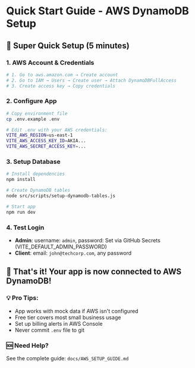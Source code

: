 # Quick Start Guide - AWS DynamoDB Setup

## 🚀 Super Quick Setup (5 minutes)

### 1. AWS Account & Credentials
```bash
# 1. Go to aws.amazon.com → Create account
# 2. Go to IAM → Users → Create user → Attach DynamoDBFullAccess
# 3. Create access key → Copy credentials
```

### 2. Configure App
```bash
# Copy environment file
cp .env.example .env

# Edit .env with your AWS credentials:
VITE_AWS_REGION=us-east-1
VITE_AWS_ACCESS_KEY_ID=AKIA...
VITE_AWS_SECRET_ACCESS_KEY=...
```

### 3. Setup Database
```bash
# Install dependencies
npm install

# Create DynamoDB tables
node src/scripts/setup-dynamodb-tables.js

# Start app
npm run dev
```

### 4. Test Login
- **Admin**: username: `admin`, password: Set via GitHub Secrets (VITE_DEFAULT_ADMIN_PASSWORD)
- **Client**: email: `john@techcorp.com`, any password

## 🎯 That's it! Your app is now connected to AWS DynamoDB!

### 💡 Pro Tips:
- App works with mock data if AWS isn't configured
- Free tier covers most small business usage
- Set up billing alerts in AWS Console
- Never commit `.env` file to git

### 🆘 Need Help?
See the complete guide: `docs/AWS_SETUP_GUIDE.md`